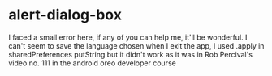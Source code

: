# alert-dialog-box
I faced a small error here, if any of you can help me, it'll be wonderful. 
I can't seem to save the language chosen when I exit the app, I used .apply in sharedPreferences putString but it didn't work as it was in Rob Percival's video no. 111 in the android oreo developer course
